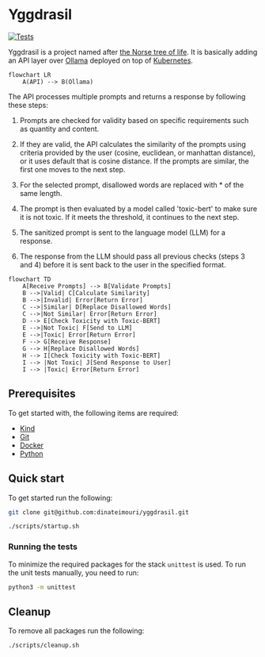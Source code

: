 # Yggdrasil

[![Tests](https://github.com/dinateimouri/yggdrasil/actions/workflows/test-api.yaml/badge.svg?branch=main)](https://github.com/dinateimouri/yggdrasil/actions/workflows/test-api.yaml)

Yggdrasil is a project named after [the Norse tree of life](https://en.wikipedia.org/wiki/Yggdrasil). It is basically adding an API layer over [Ollama](https://ollama.com/) deployed on top of [Kubernetes](https://kubernetes.io).

```mermaid
flowchart LR
    A(API) --> B(Ollama)
```

The API processes multiple prompts and returns a response by following these steps:

1. Prompts are checked for validity based on specific requirements such as quantity and content.

2. If they are valid, the API calculates the similarity of the prompts using criteria provided by the user (cosine, euclidean, or manhattan distance), or it uses default that is cosine distance. If the prompts are similar, the first one moves to the next step.

3. For the selected prompt, disallowed words are replaced with * of the same length.

4. The prompt is then evaluated by a model called 'toxic-bert' to make sure it is not toxic. If it meets the threshold, it continues to the next step.

5. The sanitized prompt is sent to the language model (LLM) for a response.

6. The response from the LLM should pass all previous checks (steps 3 and 4) before it is sent back to the user in the specified format.

```mermaid
flowchart TD
    A[Receive Prompts] --> B[Validate Prompts]
    B -->|Valid| C[Calculate Similarity]
    B -->|Invalid| Error[Return Error]
    C -->|Similar| D[Replace Disallowed Words]
    C -->|Not Similar| Error[Return Error]
    D --> E[Check Toxicity with Toxic-BERT]
    E -->|Not Toxic| F[Send to LLM]
    E -->|Toxic| Error[Return Error]
    F --> G[Receive Response]
    G --> H[Replace Disallowed Words]
    H --> I[Check Toxicity with Toxic-BERT]
    I --> |Not Toxic| J[Send Response to User]
    I --> |Toxic| Error[Return Error]
```

## Prerequisites

To get started with, the following items are required:

- [Kind](https://kind.sigs.k8s.io/)
- [Git](https://git-scm.com/downloads)
- [Docker](https://www.docker.com/)
- [Python](https://www.python.org/)

## Quick start

To get started run the following:

```bash
git clone git@github.com:dinateimouri/yggdrasil.git

./scripts/startup.sh
```

### Running the tests

To minimize the required packages for the stack `unittest` is used. To run the unit tests manually, you need to run:

```bash
python3 -m unittest
```

## Cleanup

To remove all packages run the following:

```bash
./scripts/cleanup.sh
```
